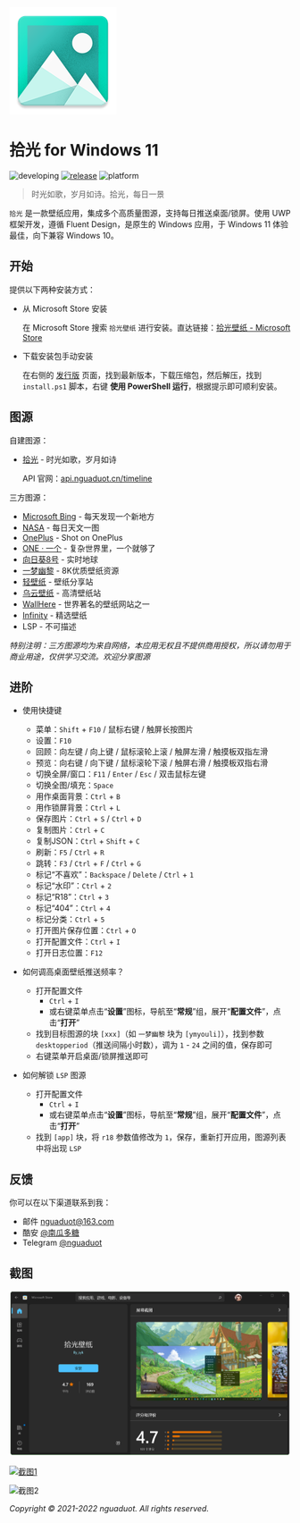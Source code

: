 ![icon](./sample/icon.png)

# 拾光 for Windows 11

![developing](https://img.shields.io/badge/developing-v5.5-brightgreen)
[![release](https://img.shields.io/badge/release-v5.4.220530-blue)](https://gitee.com/nguaduot/timeline/releases)
![platform](https://img.shields.io/badge/platform-windows%2010%20--%2011-lightgrey)

> 时光如歌，岁月如诗。拾光，每日一景

`拾光` 是一款壁纸应用，集成多个高质量图源，支持每日推送桌面/锁屏。使用 UWP 框架开发，遵循 Fluent Design，是原生的 Windows 应用，于 Windows 11 体验最佳，向下兼容 Windows 10。

## 开始

提供以下两种安装方式：

+ 从 Microsoft Store 安装
  
  在 Microsoft Store 搜索 `拾光壁纸` 进行安装。直达链接：[拾光壁纸 - Microsoft Store](https://www.microsoft.com/store/apps/9N7VHQ989BB7)

+ 下载安装包手动安装
  
  在右侧的 [发行版](https://gitee.com/nguaduot/timeline/releases) 页面，找到最新版本，下载压缩包，然后解压，找到 `install.ps1` 脚本，右键 **使用 PowerShell 运行**，根据提示即可顺利安装。

## 图源

自建图源：

+ [拾光](https://api.nguaduot.cn/timeline/doc) - 时光如歌，岁月如诗

  API 官网：[api.nguaduot.cn/timeline](https://api.nguaduot.cn/timeline/doc)

三方图源：

+ [Microsoft Bing](https://cn.bing.com) - 每天发现一个新地方
+ [NASA](https://apod.nasa.gov/apod) - 每日天文一图
+ [OnePlus](https://photos.oneplus.com) - Shot on OnePlus
+ [ONE · 一个](http://m.wufazhuce.com/one) - 复杂世界里，一个就够了
+ [向日葵8号](https://himawari8.nict.go.jp/) - 实时地球
+ [一梦幽黎](https://www.ymyouli.com) - 8K优质壁纸资源
+ [轻壁纸](https://bz.qinggongju.com) - 壁纸分享站
+ [乌云壁纸](https://www.obzhi.com) - 高清壁纸站
+ [WallHere](https://wallhere.com) - 世界著名的壁纸网站之一
+ [Infinity](http://cn.infinitynewtab.com) - 精选壁纸
+ LSP - 不可描述

*特别注明：三方图源均为来自网络，本应用无权且不提供商用授权，所以请勿用于商业用途，仅供学习交流。欢迎分享图源*

## 进阶

+ 使用快捷键
  + 菜单：`Shift` + `F10` / 鼠标右键 / 触屏长按图片
  + 设置：`F10`
  + 回顾：向左键 / 向上键 / 鼠标滚轮上滚 / 触屏左滑 / 触摸板双指左滑
  + 预览：向右键 / 向下键 / 鼠标滚轮下滚 / 触屏右滑 / 触摸板双指右滑
  + 切换全屏/窗口：`F11` / `Enter` / `Esc` / 双击鼠标左键
  + 切换全图/填充：`Space`
  + 用作桌面背景：`Ctrl` + `B`
  + 用作锁屏背景：`Ctrl` + `L`
  + 保存图片：`Ctrl` + `S` / `Ctrl` + `D`
  + 复制图片：`Ctrl` + `C`
  + 复制JSON：`Ctrl` + `Shift` + `C`
  + 刷新：`F5` / `Ctrl` + `R`
  + 跳转：`F3` / `Ctrl` + `F` / `Ctrl` + `G`
  + 标记“不喜欢”：`Backspace` / `Delete` / `Ctrl` + `1`
  + 标记“水印”：`Ctrl` + `2`
  + 标记“R18”：`Ctrl` + `3`
  + 标记“404”：`Ctrl` + `4`
  + 标记分类：`Ctrl` + `5`
  + 打开图片保存位置：`Ctrl` + `O`
  + 打开配置文件：`Ctrl` + `I`
  + 打开日志位置：`F12`

+ 如何调高桌面壁纸推送频率？
  + 打开配置文件
    + `Ctrl` + `I`
    + 或右键菜单点击“**设置**”图标，导航至“**常规**”组，展开“**配置文件**”，点击“**打开**”
  + 找到目标图源的块 `[xxx]`（如 `一梦幽黎` 块为 `[ymyouli]`），找到参数 `desktopperiod`（推送间隔小时数），调为 `1` - `24` 之间的值，保存即可
  + 右键菜单开启桌面/锁屏推送即可

+ 如何解锁 `LSP` 图源
  + 打开配置文件
    + `Ctrl` + `I`
    + 或右键菜单点击“**设置**”图标，导航至“**常规**”组，展开“**配置文件**”，点击“**打开**”
  + 找到 `[app]` 块，将 `r18` 参数值修改为 `1`，保存，重新打开应用，图源列表中将出现 `LSP`

## 反馈

你可以在以下渠道联系到我：
+ 邮件 [nguaduot@163.com](mailto:nguaduot@163.com)
+ 酷安 [@南瓜多糖](http://www.coolapk.com/u/474144)
+ Telegram [@nguaduot](https://t.me/nguaduot)

## 截图

![Microsoft Store](./sample/store.png)

[![截图1](./sample/screenshot02.png)](https://gitee.com/nguaduot/timeline/raw/master/sample/%E6%8B%BE%E5%85%89_%E4%B8%80%E6%A2%A6%E5%B9%BD%E9%BB%8E_ABUIABACGAAgi8DPjwYoiKbruQYwgDw4-Bw.jpg)

![截图2](./sample/向日葵8号.gif)

*Copyright © 2021-2022 nguaduot. All rights reserved.*
